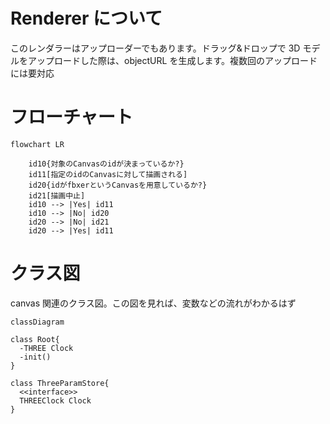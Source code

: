 # Renderer について

このレンダラーはアップローダーでもあります。ドラッグ&ドロップで 3D モデルをアップロードした際は、objectURL を生成します。複数回のアップロードには要対応

# フローチャート

```mermaid
flowchart LR

    id10{対象のCanvasのidが決まっているか?}
    id11[指定のidのCanvasに対して描画される]
    id20{idがfbxerというCanvasを用意しているか?}
    id21[描画中止]
    id10 --> |Yes| id11
    id10 --> |No| id20
    id20 --> |No| id21
    id20 --> |Yes| id11
```

# クラス図

canvas 関連のクラス図。この図を見れば、変数などの流れがわかるはず

```mermaid
classDiagram

class Root{
  -THREE Clock
  -init()
}

class ThreeParamStore{
  <<interface>>
  THREEClock Clock
}
```

